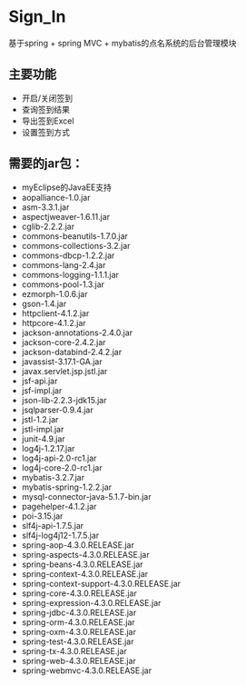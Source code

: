 # Sign_In
基于spring + spring MVC + mybatis的点名系统的后台管理模块

## 主要功能
- 开启/关闭签到
- 查询签到结果
- 导出签到Excel
- 设置签到方式
	
## 需要的jar包：
- myEclipse的JavaEE支持
- aopalliance-1.0.jar
- asm-3.3.1.jar
- aspectjweaver-1.6.11.jar
- cglib-2.2.2.jar
- commons-beanutils-1.7.0.jar
- commons-collections-3.2.jar
- commons-dbcp-1.2.2.jar
- commons-lang-2.4.jar
- commons-logging-1.1.1.jar
- commons-pool-1.3.jar
- ezmorph-1.0.6.jar
- gson-1.4.jar
- httpclient-4.1.2.jar
- httpcore-4.1.2.jar
- jackson-annotations-2.4.0.jar
- jackson-core-2.4.2.jar
- jackson-databind-2.4.2.jar
- javassist-3.17.1-GA.jar
- javax.servlet.jsp.jstl.jar
- jsf-api.jar
- jsf-impl.jar
- json-lib-2.2.3-jdk15.jar
- jsqlparser-0.9.4.jar
- jstl-1.2.jar
- jstl-impl.jar
- junit-4.9.jar
- log4j-1.2.17.jar
- log4j-api-2.0-rc1.jar
- log4j-core-2.0-rc1.jar
- mybatis-3.2.7.jar
- mybatis-spring-1.2.2.jar
- mysql-connector-java-5.1.7-bin.jar
- pagehelper-4.1.2.jar
- poi-3.15.jar
- slf4j-api-1.7.5.jar
- slf4j-log4j12-1.7.5.jar
- spring-aop-4.3.0.RELEASE.jar
- spring-aspects-4.3.0.RELEASE.jar
- spring-beans-4.3.0.RELEASE.jar
- spring-context-4.3.0.RELEASE.jar
- spring-context-support-4.3.0.RELEASE.jar
- spring-core-4.3.0.RELEASE.jar
- spring-expression-4.3.0.RELEASE.jar
- spring-jdbc-4.3.0.RELEASE.jar
- spring-orm-4.3.0.RELEASE.jar
- spring-oxm-4.3.0.RELEASE.jar
- spring-test-4.3.0.RELEASE.jar
- spring-tx-4.3.0.RELEASE.jar
- spring-web-4.3.0.RELEASE.jar
- spring-webmvc-4.3.0.RELEASE.jar
